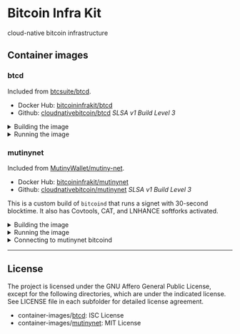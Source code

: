 # Bitcoin Infra Kit
cloud-native bitcoin infrastructure

## Container images

### btcd

Included from [btcsuite/btcd](https://github.com/btcsuite/btcd).

- Docker Hub: [bitcoininfrakit/btcd](https://hub.docker.com/u/bitcoininfrakit/btcd)
- Github: [cloudnativebitcoin/btcd](https://ghcr.io/cloudnativebitcoin/btcd) _SLSA v1 Build Level 3_

<details><summary>Building the image</summary>

```shell
cd container-images/btcd

docker build -t bitcoininfrakit/btcd:v0.24.2 .
```
</details>

<details><summary>Running the image</summary>

```shell
BTCD_DATA=/data/btcd

docker run -itd --rm --name=btcd \
  -p 8334:8334 \
  -v $BTCD_DATA:/data \
  bitcoininfrakit/btcd:v0.24.2
```
</details>

### mutinynet

Included from [MutinyWallet/mutiny-net](https://github.com/MutinyWallet/mutiny-net).

- Docker Hub: [bitcoininfrakit/mutinynet](https://hub.docker.com/u/bitcoininfrakit/mutinynet)
- Github: [cloudnativebitcoin/mutinynet](https://ghcr.io/cloudnativebitcoin/mutinynet) _SLSA v1 Build Level 3_

This is a custom build of `bitcoind` that runs a signet with 30-second
blocktime. It also has Covtools, CAT, and LNHANCE softforks activated.

<details><summary>Building the image</summary>

```shell
cd container-images/mutinynet

docker build -t bitcoininfrakit/mutinynet:v27 .
```
</details>

<details><summary>Running the image</summary>

```shell
docker run -itd --rm --name=mutinynet \
  -p 38332:38332 \
  bitcoininfrakit/mutinynet:v27
```
</details>

<details><summary>Connecting to mutinynet bitcoind</summary>

```shell
bitcoin-cli -rpcconnect=localhost:38332 \
  -rpcuser=bitcoin \
  -rpcpassword=bitcoin \
  getblockchain
```
</details>

---

## License

The project is licensed under the GNU Affero General Public License, except for
the following directories, which are under the indicated license. See LICENSE
file in each subfolder for detailed license agreement.

- container-images/[btcd](container-images/btcd): ISC License
- container-images/[mutinynet](container-images/mutinynet): MIT License
